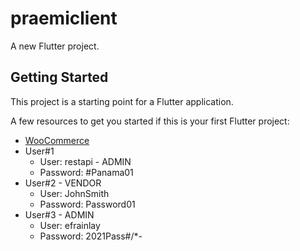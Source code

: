 # praemiclient

A new Flutter project.

## Getting Started

This project is a starting point for a Flutter application.

A few resources to get you started if this is your first Flutter project:

- [WooCommerce](http://praemi.3.94.78.53.xip.io/)
- User#1
  - User: restapi - ADMIN
  - Password: #Panama01
- User#2 - VENDOR
  - User: JohnSmith
  - Password: Password01
- User#3 - ADMIN
  - User: efrainlay
  - Password: 2021Pass#/*-

